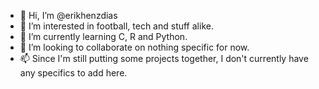 - 👋 Hi, I’m @erikhenzdias
- 👀 I’m interested in football, tech and stuff alike.
- 🌱 I’m currently learning C, R and Python.
- 💞️ I’m looking to collaborate on nothing specific for now.
- 📫 Since I'm still putting some projects together, I don't currently have any specifics to add here.

<!---
erikhenzdias/erikhenzdias is a ✨ special ✨ repository because its `README.md` (this file) appears on your GitHub profile.
You can click the Preview link to take a look at your changes.
--->
